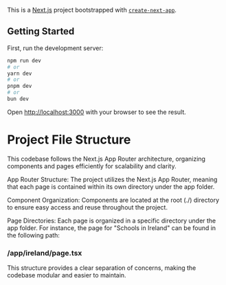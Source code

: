 This is a [Next.js](https://nextjs.org) project bootstrapped with [`create-next-app`](https://nextjs.org/docs/app/api-reference/cli/create-next-app).

## Getting Started

First, run the development server:

```bash
npm run dev
# or
yarn dev
# or
pnpm dev
# or
bun dev
```

Open [http://localhost:3000](http://localhost:3000) with your browser to see the result.

# Project File Structure
This codebase follows the Next.js App Router architecture, organizing components and pages efficiently for scalability and clarity.

App Router Structure: The project utilizes the Next.js App Router, meaning that each page is contained within its own directory under the app folder.

Component Organization: Components are located at the root (./) directory to ensure easy access and reuse throughout the project.

Page Directories: Each page is organized in a specific directory under the app folder. For instance, the page for "Schools in Ireland" can be found in the following path:

### /app/ireland/page.tsx
This structure provides a clear separation of concerns, making the codebase modular and easier to maintain.

